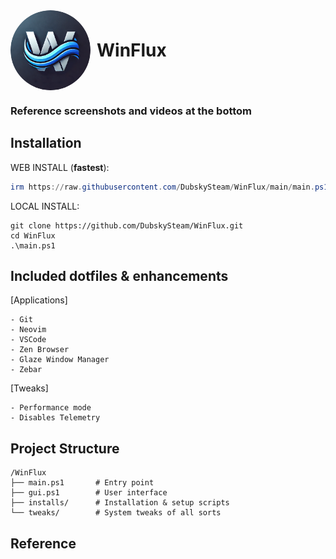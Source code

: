 <div align="center" style="display: flex; align-items: center; gap: 10px;">
    <img src="docs/logo-round.png" alt="WinFlux Logo" width="128" style="border-radius: 50%; vertical-align: middle; align: left">
    <h1 style="margin: 0;">WinFlux</h1>
</div>


### Reference screenshots and videos at the bottom

## Installation
WEB INSTALL (**fastest**):
```powershell
irm https://raw.githubusercontent.com/DubskySteam/WinFlux/main/main.ps1 | iex
```

LOCAL INSTALL:
```
git clone https://github.com/DubskySteam/WinFlux.git
cd WinFlux
.\main.ps1
```

## Included dotfiles & enhancements
[Applications]
```
- Git
- Neovim
- VSCode
- Zen Browser
- Glaze Window Manager
- Zebar
```
[Tweaks]
```
- Performance mode
- Disables Telemetry
```

## Project Structure
```
/WinFlux
├── main.ps1       # Entry point
├── gui.ps1        # User interface
├── installs/      # Installation & setup scripts
└── tweaks/        # System tweaks of all sorts
```
## Reference
